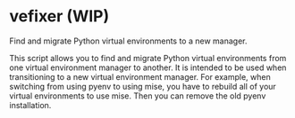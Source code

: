 # vefixer (WIP)

Find and migrate Python virtual environments to a new manager.

This script allows you to find and migrate Python virtual environments from
one virtual environment manager to another.  It is intended to be used
when transitioning to a new virtual environment manager.  For example, when
switching from using pyenv to using mise, you have to rebuild all of your
virtual environments to use mise. Then you can remove the old pyenv
installation.

